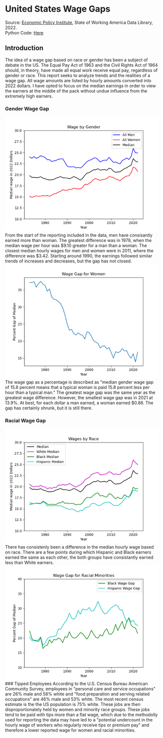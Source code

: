 # United States Wage Gaps
Source: [Economic Policy Institute](https://www.epi.org/data/#/?subject=wagegap-mf&r=*), State of Working America Data Library, 2022.  
Python Code: [Here](WageGap.py)
## Introduction
The idea of a wage gap based on race or gender has been a subject of debate in the US. The Equal Pay Act of 1963 and the Civil Rights Act of 1964 should, in theory, have made all equal work receive equal pay, regardless of gender or race. This report seeks to analyze trends and the realities of a wage gap. All wage amounts are listed by hourly amounts converted into 2022 dollars. I have opted to focus on the median earnings in order to view the earners at the middle of the pack without undue influence from the extremely high earners.

### Gender Wage Gap
<img src="Figure_1.png?raw=true"/>
From the start of the reporting included in the data, men have consisantly earned more than woman. The greatest difference was in 1978, when the median wage per hour was $9.10 greater for a man than a woman. The closest median hourly wages for men and women were in 2011, where the difference was $3.42. Starting around 1990, the earnings followed similar trends of increases and decreases, but the gap has not closed.
<img src="Figure_4.png?raw=true"/>
The wage gap as a percentage is described as "median gender wage gap of 15.8 percent means that a typical woman is paid 15.8 percent less per hour than a typical man." The greatest wage gap was the same year as the greatest wage difference. However, the smallest wage gap was in 2021 at 13.9%. At best, for each dollar a man earned, a woman earned $0.86. The gap has certainly shrunk, but it is still there.

### Racial Wage Gap
<img src="Figure_5.png?raw=true"/>
There has consistenly been a difference in the median hourly wage based on race. There are a few points during which Hispanic and Black earners earned the same as each other, the both groups have consistantly earned less than White earners.
<img src="Figure_6.png?raw=true"/>
### Tipped Employees
According to the U.S. Census Bureau American Community Survey, employees in "personal care and service occupations" are 26% male and 58% white and "food preparation and serving related occupations" are 46% male and 53% white. The most recent census estimate is the the US population is 75% white. These jobs are then disproportionately held by women and minority race groups. These jobs tend to be paid with tips more than a flat wage, which due to the methodolly used for reporting the data may have led to a "potential undercount in the hourly wage of workers who regularly receive tips or premium pay" and therefore a lower reported wage for women and racial minorities.

